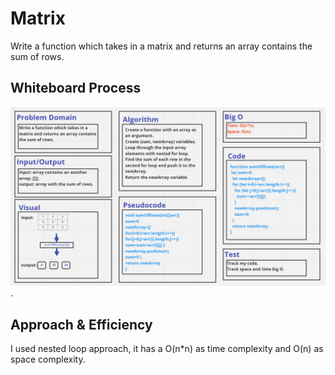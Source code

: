 # Matrix
Write a function which takes in a matrix and returns an array contains the sum of rows.

## Whiteboard Process

![](./matrixWhiteboard.PNG).

## Approach & Efficiency
 I used nested loop approach, it has a O(n*n) as time complexity and O(n) as space complexity. 